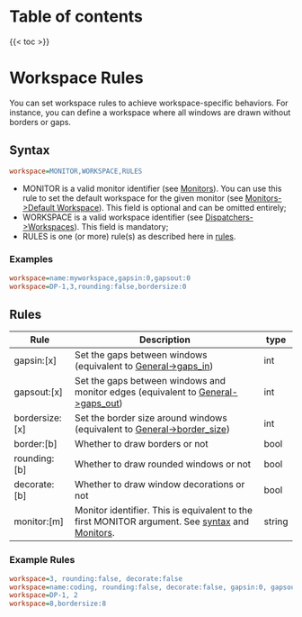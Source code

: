 # Table of contents

{{< toc >}}

# Workspace Rules
You can set workspace rules to achieve workspace-specific behaviors. For instance, you can define a workspace where all windows are drawn without borders or gaps.


## Syntax
```ini
workspace=MONITOR,WORKSPACE,RULES
```

- MONITOR is a valid monitor identifier (see [Monitors](../Monitors)). You can use this rule to set the default workspace for the given monitor (see [Monitors->Default Workspace](../Monitors#default-workspace)). This field is optional and can be omitted entirely;
- WORKSPACE is a valid workspace identifier (see [Dispatchers->Workspaces](../Dispatchers#workspaces)). This field is mandatory;
- RULES is one (or more) rule(s) as described here in [rules](#rules).

### Examples
```ini
workspace=name:myworkspace,gapsin:0,gapsout:0
workspace=DP-1,3,rounding:false,bordersize:0
```

## Rules
| Rule | Description | type|
| ---- | ----------- | ----|
| gapsin:[x] | Set the gaps between windows (equivalent to [General->gaps_in](../Variables#general)) | int
| gapsout:[x] | Set the gaps between windows and monitor edges (equivalent to [General->gaps_out](../Variables#general)) | int
| bordersize:[x] | Set the border size around windows (equivalent to [General->border_size](../Variables#general)) | int
| border:[b]| Whether to draw borders or not| bool 
| rounding:[b] |Whether to draw rounded windows or not | bool
| decorate:[b] | Whether to draw window decorations or not | bool
| monitor:[m] | Monitor identifier. This is equivalent to the first MONITOR argument. See [syntax](#syntax) and [Monitors](../Monitors).| string

### Example Rules
```ini
workspace=3, rounding:false, decorate:false
workspace=name:coding, rounding:false, decorate:false, gapsin:0, gapsout:0, border:false, decorate:false, monitor:DP-1
workspace=DP-1, 2
workspace=8,bordersize:8
```